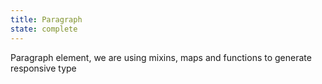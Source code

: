 ```yaml
---
title: Paragraph
state: complete
---
```

Paragraph element, we are using mixins, maps and functions to generate responsive type
